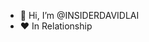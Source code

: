 - 👋 Hi, I’m @INSIDERDAVIDLAI
- ❤️ In Relationship
<!---
INSIDERDAVIDLAI/INSIDERDAVIDLAI is not a ✨ special ✨ repository because its `README.md` (this file) appears on my GitHub profile not yours.
You cannot click the Preview link to take a look at your changes.
--->
